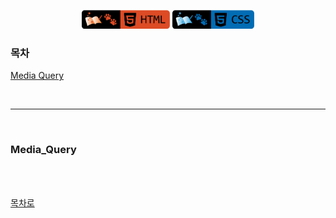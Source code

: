 <p align="center">
    <a href="https://github.com/seol-yu/TIL/tree/master/HTML_CSS/HTML_CSS">
    <img src="https://github.com/seol-yu/TIL/blob/master/images/html-badge-logo.png?raw=true" height=30 /></a>
    <a href="https://github.com/seol-yu/TIL/tree/master/HTML_CSS/HTML_CSS">
    <img src="https://github.com/seol-yu/TIL/blob/master/images/css-badge-logo.png?raw=true" height=30 /></a>
</p>

### 목차

[Media Query](#Media_Query)

<br />

---

<br />

### Media_Query

<br />


<br />

[목차로](#목차)

<br />

